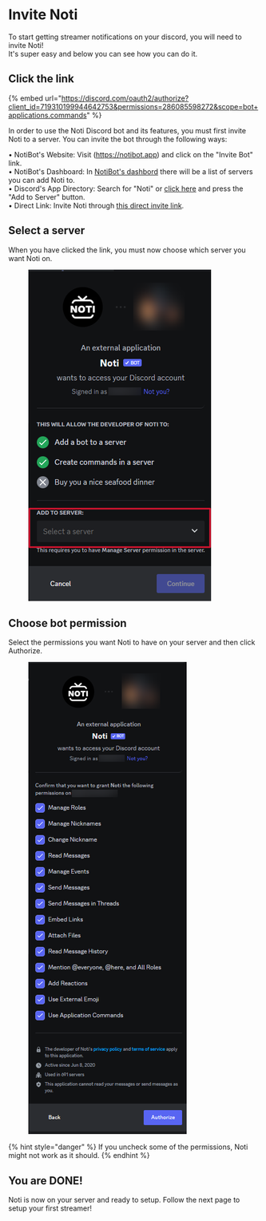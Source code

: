 # Invite Noti

To start getting streamer notifications on your discord, you will need to invite Noti! \
It's super easy and below you can see how you can do it.

## Click the link

{% embed url="https://discord.com/oauth2/authorize?client_id=719310199944642753&permissions=286085598272&scope=bot+applications.commands" %}

In order to use the Noti Discord bot and its features, you must first invite Noti to a server. You can invite the bot through the following ways:

• NotiBot's Website: Visit (https://notibot.app) and click on the "Invite Bot" link.
\
• NotiBot's Dashboard: In [NotiBot's dashbord](https://notibot.app/dashboard) there will be a list of servers you can add Noti to.
\
• Discord's App Directory: Search for "Noti" or [click here]([url](https://discord.com/application-directory/719310199944642753)) and press the "Add to Server" button.
\
• Direct Link: Invite Noti through [this direct invite link]([url](https://discord.com/oauth2/authorize?client_id=719310199944642753&permissions=286085598272&scope=bot+applications.commands)).


## Select a server

When you have clicked the link, you must now choose which server you want Noti on.

<figure><img src="../.gitbook/assets/Invite 1 " alt=""><figcaption></figcaption></figure>

## Choose bot permission

Select the permissions you want Noti to have on your server and then click Authorize.

<figure><img src="../.gitbook/assets/Invite 2" alt=""><figcaption></figcaption></figure>

{% hint style="danger" %}
If you uncheck some of the permissions, Noti might not work as it should.
{% endhint %}

## You are DONE!&#x20;

Noti is now on your server and ready to setup. Follow the next page to setup your first streamer!&#x20;
